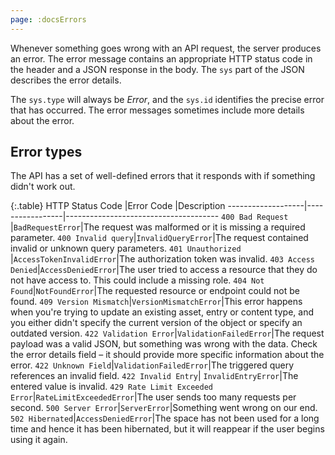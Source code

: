 ```yaml
---
page: :docsErrors
---
```


Whenever something goes wrong with an API request, the server produces an error. The error message contains an appropriate HTTP status code in the header and a JSON response in the body. The `sys` part of the JSON describes the error details.

The `sys.type` will always be *Error*, and the `sys.id` identifies the precise error that has occurred. The error messages sometimes include more details about the error.

## Error types

The API has a set of well-defined errors that it responds with if something didn't work out.

{:.table}
HTTP Status Code   |Error Code       |Description
-------------------|-----------------|--------------------------------------
`400 Bad Request`  |`BadRequestError`|The request was malformed or it is missing a required parameter.
`400 Invalid query`|`InvalidQueryError`|The request contained invalid or unknown query parameters.
`401 Unauthorized` |`AccessTokenInvalidError`|The authorization token was invalid.
`403 Access Denied`|`AccessDeniedError`|The user tried to access a resource that they do not have access to. This could include a missing role.
`404 Not Found`|`NotFoundError`|The requested resource or endpoint could not be found.
`409 Version Mismatch`|`VersionMismatchError`|This error happens when you're trying to update an existing asset, entry or content type, and you either didn't specify the current version of the object or specify an outdated version.
`422 Validation Error`|`ValidationFailedError`|The request payload was a valid JSON, but something was wrong with the data. Check the error details field – it should provide more specific information about the error.
`422 Unknown Field`|`ValidationFailedError`|The triggered query references an invalid field.
`422 Invalid Entry`| `InvalidEntryError`|The entered value is invalid.
`429 Rate Limit Exceeded Error`|`RateLimitExceededError`|The user sends too many requests per second.
`500 Server Error`|`ServerError`|Something went wrong on our end.
`502 Hibernated`|`AccessDeniedError`|The space has not been used for a long time and hence it has been hibernated, but it will reappear if the user begins using it again.
